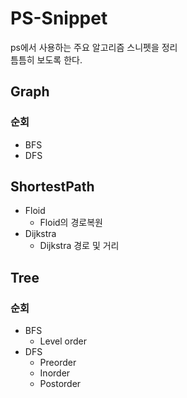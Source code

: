 # PS-Snippet
ps에서 사용하는 주요 알고리즘 스니펫을 정리  
틈틈히 보도록 한다.

## Graph
### 순회
- BFS
- DFS
## ShortestPath
- Floid
    - Floid의 경로복원
- Dijkstra
    - Dijkstra 경로 및 거리

## Tree
### 순회
- BFS
    - Level order
- DFS
    - Preorder
    - Inorder
    - Postorder